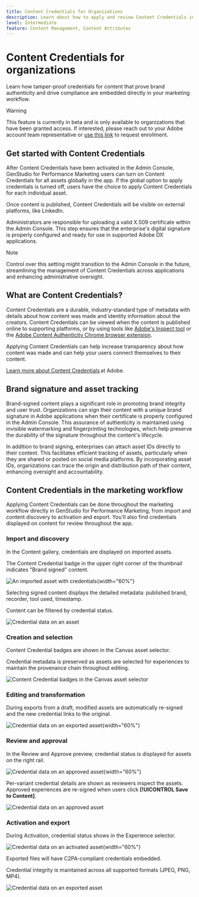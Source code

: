 ```yaml
---
title: Content Credentials for Organizations
description: Learn about how to apply and review Content Credentials in GenStudio for Performance Marketing.
level: Intermediate
feature: Content Management, Content Attributes
---
```

# Content Credentials for organizations

Learn how tamper-proof credentials for content that prove brand authenticity and drive compliance are embedded directly in your marketing workflow. 

>[!WARNING]
>
> This feature is currently in beta and is only available to organizations that have been granted access. If interested, please reach out to your Adobe account team representative or [use this link](https://www.feedbackprogram.adobe.com/c/a/5aWPEOthrDv22Mf9CyekOy?source=qr) to request enrollment.


## Get started with Content Credentials 

After Content Credentials have been activated in the Admin Console, GenStudio for Performance Marketing users can turn on Content Credentials for all assets globally in the app. If the global option to apply credentials is turned off, users have the choice to apply Content Credentials for each individual asset.  

Once content is published, Content Credentials will be visible on external platforms, like LinkedIn. 

Administrators are responsible for uploading a valid X.509 certificate within the Admin Console. This step ensures that the enterprise's digital signature is properly configured and ready for use in supported Adobe DX applications. 

>[!NOTE]
>
>Control over this setting might transition to the Admin Console in the future, streamlining the management of Content Credentials across applications and enhancing administrative oversight.

## What are Content Credentials?  

Content Credentials are a durable, industry-standard type of metadata with details about how content was made and identity information about the creators. Content Credentials can be viewed when the content is published online to supporting platforms, or by using tools like [Adobe's Inspect tool](https://contentauthenticity.adobe.com/inspect) or the [Adobe Content Authenticity Chrome browser extension](https://helpx.adobe.com/creative-cloud/help/cai/adobe-content-authenticity-chrome-browser-extension.html).   

Applying Content Credentials can help increase transparency about how content was made and can help your users connect themselves to their content.  

[Learn more about Content Credentials](https://helpx.adobe.com/creative-cloud/help/content-credentials.html) at Adobe.

## Brand signature and asset tracking 

Brand-signed content plays a significant role in promoting brand integrity and user trust. Organizations can sign their content with a unique brand signature in Adobe applications when their certificate is properly configured in the Admin Console. This assurance of authenticity is maintained using invisible watermarking and fingerprinting technologies, which help preserve the durability of the signature throughout the content's lifecycle. 

In addition to brand signing, enterprises can attach asset IDs directly to their content. This facilitates efficient tracking of assets, particularly when they are shared or posted on social media platforms. By incorporating asset IDs, organizations can trace the origin and distribution path of their content, enhancing oversight and accountability. 

## Content Credentials in the marketing workflow

Applying Content Credentials can be done throughout the marketing workflow directly in GenStudio for Performance Marketing, from import and content discovery to activation and export. You'll also find credentials displayed on content for review throughout the app. 

### Import and discovery 

In the Content gallery, credentials are displayed on imported assets. 

The Content Credential badge in the upper right corner of the thumbnail indicates "Brand signed" content. 

![An imported asset with credentials](./images/import-discovery1.png){width="60%"}

Selecting signed content displays the detailed metadata: published brand, recorder, tool used, timestamp. 

Content can be filtered by credential status. 

![Credential data on an asset](./images/import-discovery2.png)

### Creation and selection 

Content Credential badges are shown in the Canvas asset selector. 

Credential metadata is preserved as assets are selected for experiences to maintain the provenance chain throughout editing. 

![Content Credential badges in the Canvas asset selector](./images/creation-selection1.png)

### Editing and transformation 

During exports from a draft, modified assets are automatically re-signed and the new credential links to the original.  

![Credential data on an exported asset](./images/edit-and-transformation1.png){width="60%"}

### Review and approval 

In the Review and Approve preview, credential status is displayed for assets on the right rail. 

![Credential data on an approved asset](./images/review-and-approve1.png){width="60%"}

Per-variant credential details are shown as reviewers inspect the assets. Approved experiences are re-signed when users click **[!UICONTROL Save to Content]**. 

![Credential data on an approved asset](./images/review-and-approve2.png)

### Activation and export 

During Activation, credential status shows in the Experience selector. 

![Credential data on an activated asset](./images/activate-export1.png){width="60%"}

Exported files will have C2PA-compliant credentials embedded. 

Credential integrity is maintained across all supported formats (JPEG, PNG, MP4). 

![Credential data on an exported asset](./images/activate-export2.png)

